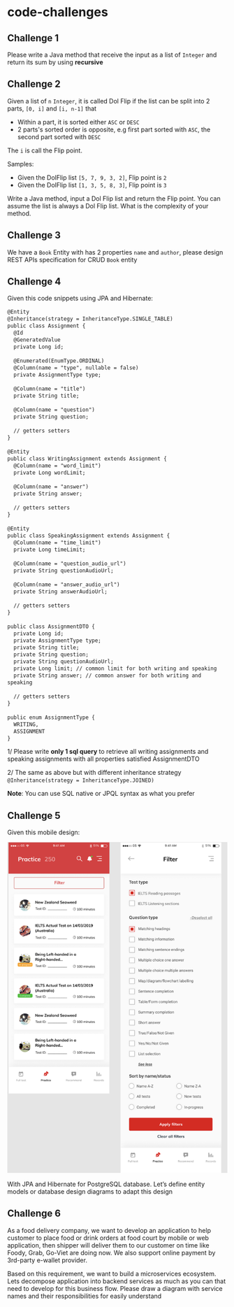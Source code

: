 # code-challenges

## Challenge 1 ##
Please write a Java method that receive the input as a list of `Integer` and return its sum by using **recursive**

## Challenge 2 ##
Given a list of `n` `Integer`, it is called Dol Flip if
the list can be split into 2 parts, `[0, i]` and `[i, n-1]` that
- Within a part, it is sorted either `ASC` or `DESC`
- 2 parts's sorted order is opposite, e.g first part sorted with `ASC`, the second part sorted with `DESC`

The `i` is call the Flip point.

Samples:
- Given the DolFlip list `[5, 7, 9, 3, 2]`, Flip point is `2`
- Given the DolFlip list `[1, 3, 5, 8, 3]`, Flip point is `3`

Write a Java method, input a Dol Flip list and return the Flip point. You can assume the list is always a Dol Flip list. What is the complexity of your method.

## Challenge 3 ##
We have a `Book` Entity with has 2 properties `name` and `author`, please design REST APIs specification for CRUD `Book` entity

## Challenge 4 ##
Given this code snippets using JPA and Hibernate:
```
@Entity
@Inheritance(strategy = InheritanceType.SINGLE_TABLE)
public class Assignment {
  @Id
  @GeneratedValue
  private Long id;

  @Enumerated(EnumType.ORDINAL)
  @Column(name = "type", nullable = false)
  private AssignmentType type;

  @Column(name = "title")
  private String title;

  @Column(name = "question")
  private String question;

  // getters setters
}

@Entity
public class WritingAssignment extends Assignment {
  @Column(name = "word_limit")
  private Long wordLimit;

  @Column(name = "answer")
  private String answer;

  // getters setters
}

@Entity
public class SpeakingAssignment extends Assignment {
  @Column(name = "time_limit")
  private Long timeLimit;

  @Column(name = "question_audio_url")
  private String questionAudioUrl;

  @Column(name = "answer_audio_url")
  private String answerAudioUrl;

  // getters setters
}

public class AssignmentDTO {
  private Long id;
  private AssignmentType type;
  private String title;
  private String question;
  private String questionAudioUrl;
  private Long limit; // common limit for both writing and speaking
  private String answer; // common answer for both writing and speaking
  
  // getters setters
}

public enum AssignmentType {
  WRITING,
  ASSIGNMENT
}
```
1/ Please write **only 1 sql query** to retrieve all writing assignments and speaking assignments with all properties satisfied AssignmentDTO

2/ The same as above but with different inheritance strategy
``@Inheritance(strategy = InheritanceType.JOINED)``

**Note**: You can use SQL native or JPQL syntax as what you prefer

## Challenge 5 ##
Given this mobile design:

![Alt text](resources/search-bar.png?raw=true "Search Bar")

With JPA and Hibernate for PostgreSQL database. Let’s define entity models or database design diagrams to adapt this design

## Challenge 6 ##
As a food delivery company, we want to develop an application to help customer to place food or drink orders at food court by mobile or web application, then shipper will deliver them to our customer on time like Foody, Grab, Go-Viet are doing now. We also support online payment by 3rd-party e-wallet provider. 

Based on this requirement, we want to build a microservices ecosystem. Lets decompose application into backend services as much as you can that need to develop for this business flow. Please draw a diagram with service names and their responsibilities for easily understand

